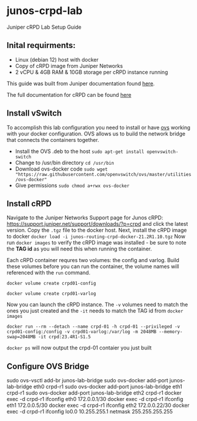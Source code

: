 # junos-crpd-lab
Juniper cRPD Lab Setup Guide


## Inital requirments:
* Linux (debian 12) host with docker
* Copy of cRPD image from Juniper Networks
* 2 vCPU & 4GB RAM & 10GB storage per cRPD instance running

This guide was built from Juniper documentation found [here](https://www.juniper.net/documentation/us/en/quick-start/software/crpd/crpd-quick-start/topics/concept/step-1-crpd.html).

The full documentation for cRPD can be found [here](https://www.juniper.net/documentation/product/us/en/crpd/)

## Install vSwitch
To accomplish this lab configuration you need to install or have [ovs](https://www.openvswitch.org/) working with your docker configuration.  OVS allows us to build the network bridge that connects the containers together.  
* Install the OVS .deb to the host `sudo apt-get install openvswitch-switch`
* Change to /usr/bin directory `cd /usr/bin`
* Download ovs-docker code `sudo wget "https://raw.githubusercontent.com/openvswitch/ovs/master/utilities/ovs-docker"`
* Give permissions `sudo chmod a+rwx ovs-docker`

## Install cRPD
Navigate to the Juniper Networks Support page for Junos cRPD: https://support.juniper.net/support/downloads/?p=crpd and click the latest version.  Copy the `.tgz` file to the docker host.  Next, install the cRPD image to docker `docker load -i junos-routing-crpd-docker-21.2R1.10.tgz` Now run `docker images` to verify the cRPD image was installed - be sure to note the **TAG id** as you will need this when running the container.

Each cRPD container requres two volumes: the config and varlog.  Build these volumes before you can run the container, the volume names will referenced with the `run` command.

`docker volume create crpd01-config` 

`docker volume create crpd01-varlog`

Now you can launch the cRPD instance.  The `-v` volumes need to match the ones you just created and the `-it` needs to match the TAG id from `docker images`

`docker run --rm --detach --name crpd-01 -h crpd-01 --privileged -v crpd01-config:/config -v crpd01-varlog:/var/log -m 2048MB --memory-swap=2048MB -it crpd:23.4R1-S1.5`

`docker ps` will now output the crpd-01 contaier you just built

## Configure OVS Bridge

sudo ovs-vsctl add-br junos-lab-bridge
sudo ovs-docker add-port junos-lab-bridge eth0 crpd-r1
sudo ovs-docker add-port junos-lab-bridge eth1 crpd-r1
sudo ovs-docker add-port junos-lab-bridge eth2 crpd-r1
docker exec -d crpd-r1 ifconfig eth0 172.0.0.1/30
docker exec -d crpd-r1 ifconfig eth1 172.0.0.5/30
docker exec -d crpd-r1 ifconfig eth2 172.0.0.22/30
docker exec -d crpd-r1 ifconfig lo0.0 10.255.255.1 netmask 255.255.255.255
